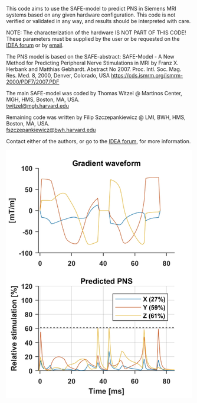 This code aims to use the SAFE-model to predict PNS in Siemens MRI systems
based on any given hardware configuration. This code is not verified or 
validated in any way, and results should be interpreted with care.

NOTE: The characterization of the hardware IS NOT PART OF THIS CODE! These
parameters must be supplied by the user or be requested on the [IDEA forum](https://www.mr-idea.com/communities/idea/results.aspx?k=PNS%20prediction%20in%20Matlab%20using%20the%20SAFE%20model) or by [email](mailto:fszczepankiewicz@bwh.harvard.edu).

The PNS model is based on the SAFE-abstract:
SAFE-Model - A New Method for Predicting Peripheral Nerve Stimulations in MRI
by Franz X. Herbank and Matthias Gebhardt. Abstract No 2007. 
Proc. Intl. Soc. Mag. Res. Med. 8, 2000, Denver, Colorado, USA
https://cds.ismrm.org/ismrm-2000/PDF7/2007.PDF

The main SAFE-model was coded by Thomas Witzel @ Martinos Center, MGH, HMS, Boston, MA, USA.  
twitzel@mgh.harvard.edu

Remaining code was written by Filip Szczepankiewicz @ LMI, BWH, HMS, Boston, MA, USA.  
fszczepankiewicz@bwh.harvard.edu

Contact either of the authors, or go to the [IDEA forum](https://www.mr-idea.com/communities/idea/results.aspx?k=PNS%20prediction%20in%20Matlab%20using%20the%20SAFE%20model), for more information.


![Example of predicted PNS in arbitrary gradient waveform.](safe_example_figure.jpg)

